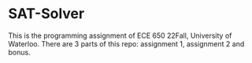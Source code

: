 # SAT-Solver
This is the programming assignment of ECE 650 22Fall, University of Waterloo.
There are 3 parts of this repo: assignment 1, assignment 2 and bonus.
